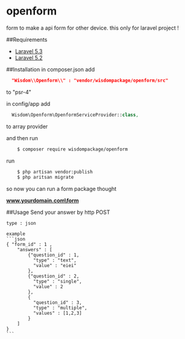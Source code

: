 # openform
form to make a api form for other device. this only for laravel project !

##Requirements
* [Laravel 5.3](https://laravel.com/docs/5.3)
* [Laravel 5.2](https://laravel.com/docs/5.2)

##Installation
  in composer.json add
  ```json
    "Wisdom\\Openform\\" : "vendor/wisdompackage/openform/src"
  ```
  to "psr-4"
  
  in config/app add
  ```php
    Wisdom\Openform\OpenformServiceProvider::class,
  ```
  to array provider
  
  
  and then run 
  ```bash
      $ composer require wisdompackage/openform
  ```
  
  run
  ```bash
      $ php artisan vendor:publish
      $ php aritsan migrate
  ```
  
  so now you can run a form package thought
  
  <b>www.yourdomain.com\form</b>
  
  ##Usage
    Send your answer by http POST
    
    type : json
    
    example
    ```json
    { "form_id" : 1 ,
        "answers" : [
            {"question_id" : 1,
              "type" : "text",
              "value" : "eiei"
            },
            {"question_id" : 2,
              "type" : "single",
              "value" : 2
            },
            {
              "question_id" : 3,
              "type" : "multiple",
              "values" : [1,2,3]
            }
        ]	
    }
    ```





